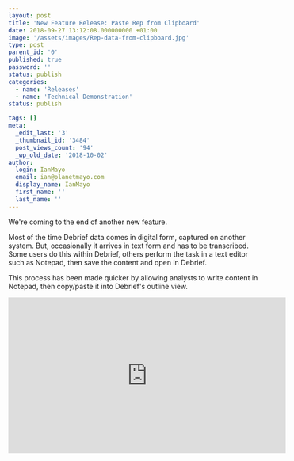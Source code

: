 ```yaml
---
layout: post
title: 'New Feature Release: Paste Rep from Clipboard'
date: 2018-09-27 13:12:08.000000000 +01:00
image: '/assets/images/Rep-data-from-clipboard.jpg'
type: post
parent_id: '0'
published: true
password: ''
status: publish
categories:
  - name: 'Releases'
  - name: 'Technical Demonstration'
status: publish

tags: []
meta:
  _edit_last: '3'
  _thumbnail_id: '3484'
  post_views_count: '94'
  _wp_old_date: '2018-10-02'
author:
  login: IanMayo
  email: ian@planetmayo.com
  display_name: IanMayo
  first_name: ''
  last_name: ''
---
```

<p>We're coming to the end of another new feature.</p>
<p>Most of the time Debrief data comes in digital form, captured on another system. But, occasionally it arrives in text form and has to be transcribed. Some users do this within Debrief, others perform the task in a text editor such as Notepad, then save the content and open in Debrief.</p>
<p>This process has been made quicker by allowing analysts to write content in Notepad, then copy/paste it into Debrief's outline view.</p>
<p>
<iframe width="560" height="315" src="https://www.youtube.com/embed/tDvfxrHpXYg" frameborder="0" allow="autoplay; encrypted-media" allowfullscreen></iframe></p>
